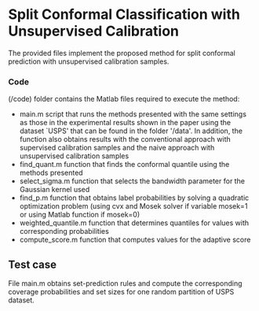 
# Split Conformal Classification with Unsupervised Calibration

The provided files implement the proposed method for split conformal prediction with unsupervised calibration samples.


### Code

(/code) folder contains the Matlab files required to execute the method:

* main.m script that runs the methods presented with the same settings as those in the experimental results shown 
in the paper using the dataset `USPS' that can be found in the folder '/data'. In addition, the function also 
obtains results with the conventional approach with supervised calibration samples and the naive approach with 
unsupervised calibration samples
* find_quant.m function that finds the conformal quantile using the methods presented
* select_sigma.m function that selects the bandwidth parameter for the Gaussian kernel used
* find_p.m function that obtains label probabilities by solving a quadratic optimization problem (using cvx and Mosek solver if variable mosek=1 or using Matlab function if mosek=0)
* weighted_quantile.m function that determines quantiles for values with corresponding probabilities
* compute_score.m function that computes values for the adaptive score


## Test case

File main.m obtains set-prediction rules and compute the corresponding coverage probabilities and set sizes for one random partition of USPS dataset. 

